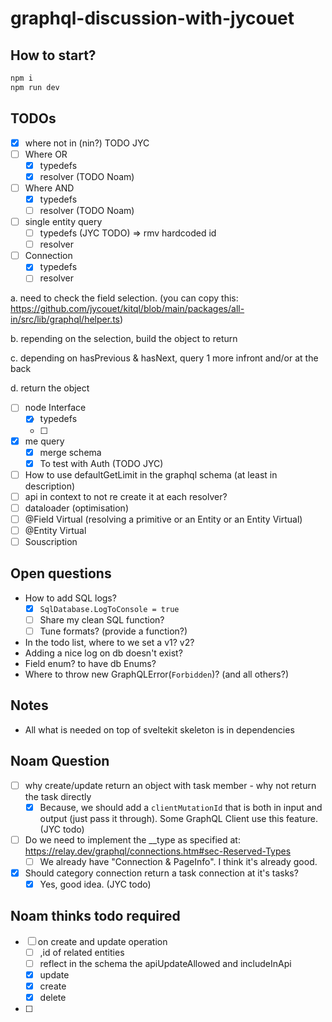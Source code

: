 # graphql-discussion-with-jycouet

## How to start?

```bash
npm i
npm run dev
```

## TODOs

- [x] where not in (nin?) TODO JYC
- [ ] Where OR
  - [x] typedefs
  - [x] resolver (TODO Noam)
- [ ] Where AND
  - [x] typedefs
  - [ ] resolver (TODO Noam)
- [ ] single entity query
  - [ ] typedefs (JYC TODO) => rmv hardcoded id
  - [ ] resolver
- [ ] Connection
  - [x] typedefs
  - [ ] resolver

a. need to check the field selection. (you can copy this:
https://github.com/jycouet/kitql/blob/main/packages/all-in/src/lib/graphql/helper.ts)

b. repending on the selection, build the object to return

c. depending on hasPrevious & hasNext, query 1 more infront and/or at the back

d. return the object

- [ ] node Interface
  - [x] typedefs
  - [ ]
- [x] me query
  - [x] merge schema
  - [x] To test with Auth (TODO JYC)
- [ ] How to use defaultGetLimit in the graphql schema (at least in description)
- [ ] api in context to not re create it at each resolver?
- [ ] dataloader (optimisation)
- [ ] @Field Virtual (resolving a primitive or an Entity or an Entity Virtual)
- [ ] @Entity Virtual
- [ ] Souscription

## Open questions

- How to add SQL logs?
  - [x] `SqlDatabase.LogToConsole = true`
  - [ ] Share my clean SQL function?
  - [ ] Tune formats? (provide a function?)
- In the todo list, where to we set a v1? v2?
- Adding a nice log on db doesn't exist?
- Field enum? to have db Enums?
- Where to throw new GraphQLError(`Forbidden`)? (and all others?)

## Notes

- All what is needed on top of sveltekit skeleton is in dependencies

## Noam Question

- [ ] why create/update return an object with task member - why not return the task directly
  - [x] Because, we should add a `clientMutationId` that is both in input and output (just pass it
        through). Some GraphQL Client use this feature. (JYC todo)
- [ ] Do we need to implement the \_\_type as specified at:
      https://relay.dev/graphql/connections.htm#sec-Reserved-Types
  - [ ] We already have "Connection & PageInfo". I think it's already good.
- [x] Should category connection return a task connection at it's tasks?
  - [x] Yes, good idea. (JYC todo)

## Noam thinks todo required

- [ ] on create and update operation
  - [ ] ,id of related entities
  - [ ] reflect in the schema the apiUpdateAllowed and includeInApi
  - [x] update
  - [x] create
  - [x] delete
- [ ]
